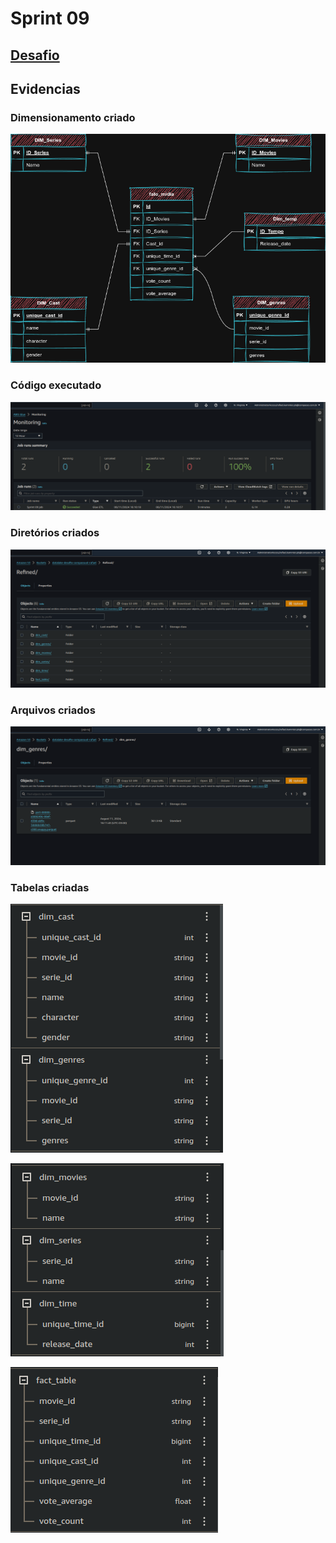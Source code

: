 # Sprint 09

## [Desafio](./Desafio/Readme.md)

## Evidencias

### Dimensionamento criado

![](./Evidencias/Modelo_Dimensional_Sprint_09.png)

### Código executado

![](./Evidencias/Screenshot%20from%202024-08-11%2022-39-10.png)

### Diretórios criados

![](./Evidencias/Screenshot%20from%202024-08-11%2022-37-52.png)

### Arquivos criados

![](./Evidencias/Screenshot%20from%202024-08-11%2022-38-06.png)

### Tabelas criadas

![](./Evidencias/Screenshot%20from%202024-08-12%2001-51-24.png)

![](./Evidencias/Screenshot%20from%202024-08-12%2001-51-53.png)

![](./Evidencias/Screenshot%20from%202024-08-12%2001-52-12.png)

